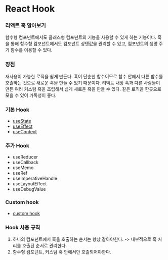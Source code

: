 # React Hook

### 리액트 훅 알아보기
함수형 컴포넌트에서도 클래스형 컴포넌트의 기능을 사용할 수 있게 하는 기능이다.
훅을 통해 함수형 컴포넌트에서도 컴포넌트 상탯값을 관리할 수 있고, 컴포넌트의 생명 주기 함수를 이용할 수 있다.

### 장점
재사용이 가능한 로직을 쉽게 만든다. 훅이 단순한 함수이므로 함수 안에서 다른 함수를 호출하는 것으로 새로운 훅을 만들 수 있기 때문이다.
리액트 내장 훅과 다른 사람들이 만든 여러 커스텀 훅을 조립해서 쉽게 새로운 훅을 만들 수 있다.
같은 로직을 한곳으로 모을 수 있어 가독성이 좋다.

### 기본 Hook
- [useState](https://github.com/ZZYoung0722/study/blob/main/ReactHook/useState.md)
- [useEffect](https://github.com/ZZYoung0722/study/blob/main/ReactHook/useEffect.md)
- [useContext](https://github.com/ZZYoung0722/study/blob/main/ReactHook/useContext.md)

### 추가 Hook
- useReducer
- useCallback
- useMemo
- useRef
- useImperativeHandle
- useLayoutEffect
- useDebugValue

### Custom hook
- [custom hook](https://github.com/ZZYoung0722/study/blob/main/ReactHook/Custom%20Hook.md)

### Hook 사용 규칙
1. 하나의 컴포넌트에서 훅을 호출하는 순서는 항상 같아야한다. -> 내부적으로 훅 처리를 호출된 순서로 관리한다.
2. 함수형 컴포넌트, 커스텀 훅 안에서만 호출되어야한다.
